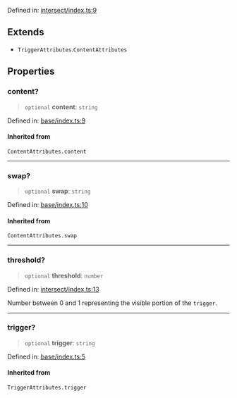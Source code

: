 Defined in: [intersect/index.ts:9](https://github.com/rossrobino/components/blob/main/packages/drab/src/intersect/index.ts#L9)

## Extends

- `TriggerAttributes`.`ContentAttributes`

## Properties

<a id="content"></a>

### content?

> `optional` **content**: `string`

Defined in: [base/index.ts:9](https://github.com/rossrobino/components/blob/main/packages/drab/src/base/index.ts#L9)

#### Inherited from

`ContentAttributes.content`

---

<a id="swap"></a>

### swap?

> `optional` **swap**: `string`

Defined in: [base/index.ts:10](https://github.com/rossrobino/components/blob/main/packages/drab/src/base/index.ts#L10)

#### Inherited from

`ContentAttributes.swap`

---

<a id="threshold"></a>

### threshold?

> `optional` **threshold**: `number`

Defined in: [intersect/index.ts:13](https://github.com/rossrobino/components/blob/main/packages/drab/src/intersect/index.ts#L13)

Number between 0 and 1 representing the visible portion of the `trigger`.

---

<a id="trigger"></a>

### trigger?

> `optional` **trigger**: `string`

Defined in: [base/index.ts:5](https://github.com/rossrobino/components/blob/main/packages/drab/src/base/index.ts#L5)

#### Inherited from

`TriggerAttributes.trigger`
